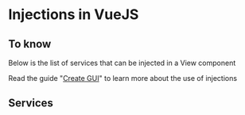 # Injections in VueJS

## To know

Below is the list of services that can be injected in a View component

Read the guide "[Create GUI](/guide/create-gui.html)" to learn more about the use of injections

## Services

<!--@include: ../api/VueInject.md-->